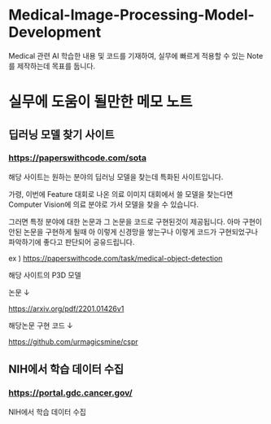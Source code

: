 # Medical-Image-Processing-Model-Development
Medical 관련 AI 학습한 내용 및 코드를 기재하여, 실무에 빠르게 적용할 수 있는 Note를 제작하는데 목표를 둡니다.

# 실무에 도움이 될만한 메모 노트

## 딥러닝 모델 찾기 사이트

### https://paperswithcode.com/sota

해당 사이트는 원하는 분야의 딥러닝 모델을 찾는데 특화된 사이트입니다.

가령, 이번에 Feature 대회로 나온 의료 이미지 대회에서 쓸 모델을 찾는다면 Computer Vision에 의료 분야로 가서 모델을 찾을 수 있습니다. 

그러면 특정 분야에 대한 논문과 그 논문을 코드로 구현된것이 제공됩니다. 아마 구현이안된 논문을 구현하게 될때 아 이렇게 신경망을 쌓는구나 이렇게 코드가 구현되었구나 파악하기에 좋다고 판단되어 공유드립니다. 

ex ) 
https://paperswithcode.com/task/medical-object-detection

해당 사이트의 P3D 모델

논문 ↓

https://arxiv.org/pdf/2201.01426v1 

해당논문 구현 코드 ↓

https://github.com/urmagicsmine/cspr


## NIH에서 학습 데이터 수집

### https://portal.gdc.cancer.gov/

NIH에서 학습 데이터 수집
